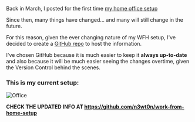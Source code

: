 Back in March, I posted for the first time [my home office setup](https://dev.to/n3wt0n/my-home-office-revealed-1l42)

Since then, many things have changed... and many will still change in the future.

For this reason, given the ever changing nature of my WFH setup, I've decided to create a [GitHub repo](https://github.com/n3wt0n/work-from-home-setup) to host the information.

I've chosen GitHub because it is much easier to keep it __always up-to-date__ and also because it will be much easier seeing the changes overtime, given the Version Control behind the scenes.

### This is my current setup:

![Office](https://dev-to-uploads.s3.amazonaws.com/i/u7yzm246vvnd5oq1v098.jpg)

__CHECK THE UPDATED INFO AT https://github.com/n3wt0n/work-from-home-setup__